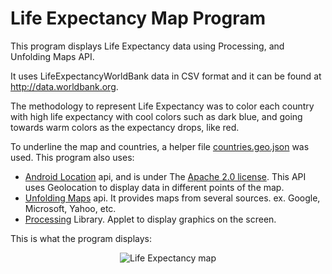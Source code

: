 # Life Expectancy Map Program

This program displays Life Expectancy data using Processing, and Unfolding Maps API.

It uses LifeExpectancyWorldBank data in CSV format and it can be found at http://data.worldbank.org.

The methodology to represent Life Expectancy was to color each country with high life expectancy with cool colors such as dark blue, and going towards warm colors as the expectancy drops, like red.

To underline the map and countries, a helper file [countries.geo.json](https://github.com/johan/world.geo.json/blob/master/countries.geo.json) was used.
This program also uses:
  * [Android Location](http://developer.android.com/reference/android/location/Location.html) api, and is under The [Apache 2.0 license](http://www.apache.org/licenses/LICENSE-2.0). This API uses Geolocation to display data in different points of the map.
  * [Unfolding Maps](http://unfoldingmaps.org) api. It provides maps from several sources. ex. Google, Microsoft, Yahoo, etc.
  * [Processing](https://processing.org) Library. Applet to display graphics on the screen.

This is what the program displays:

<div style="text-align:center"><img src="https://cdn.rawgit.com/bruno78/life-expectancy-map/0458d1e9/data/lifeExpectancyMap.png" alt="Life Expectancy map"></div>
